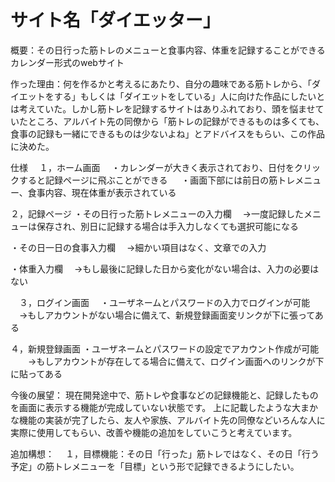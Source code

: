 # サイト名「ダイエッター」
概要：その日行った筋トレのメニューと食事内容、体重を記録することができるカレンダー形式のwebサイト

作った理由：何を作るかと考えるにあたり、自分の趣味である筋トレから、「ダイエットをする」もしくは「ダイエットをしている」人に向けた作品にしたいとは考えていた。しかし筋トレを記録するサイトはありふれており、頭を悩ませていたところ、アルバイト先の同僚から「筋トレの記録ができるものは多くても、食事の記録も一緒にできるものは少ないよね」とアドバイスをもらい、この作品に決めた。

仕様 　１，ホーム画面 　・カレンダーが大きく表示されており、日付をクリックすると記録ページに飛ぶことができる 　 ・画面下部には前日の筋トレメニュー、食事内容、現在体重が表示されている

２，記録ページ ・その日行った筋トレメニューの入力欄 　→一度記録したメニューは保存され、別日に記録する場合は手入力しなくても選択可能になる

・その日一日の食事入力欄 　→細かい項目はなく、文章での入力

・体重入力欄 　→もし最後に記録した日から変化がない場合は、入力の必要はない

　３，ログイン画面 　・ユーザネームとパスワードの入力でログインが可能 　→もしアカウントがない場合に備えて、新規登録画面変リンクが下に張ってある

４，新規登録画面 ・ユーザネームとパスワードの設定でアカウント作成が可能 　　→もしアカウントが存在してる場合に備えて、ログイン画面へのリンクが下に貼ってある

今後の展望： 現在開発途中で、筋トレや食事などの記録機能と、記録したものを画面に表示する機能が完成していない状態です。 
上に記載したような大まかな機能の実装が完了したら、友人や家族、アルバイト先の同僚などいろんな人に実際に使用してもらい、改善や機能の追加をしていこうと考えています。

追加構想：
　１，目標機能：その日「行った」筋トレではなく、その日「行う予定」の筋トレメニューを「目標」という形で記録できるようにしたい。

